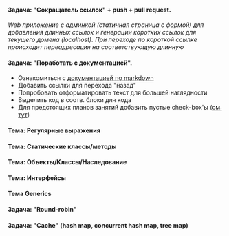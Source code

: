 #### Задача: "Сокращатель ссылок" + push + pull request.

_Web приложение с админкой (статичная страница с формой) для добавления длинных ссылок 
и генерации коротких ссылок для текущего домена (localhost).
При переходе по короткой ссылке происходит переадресация на соответствующую длинную_
  
#### Задача: "Поработать с документацией". 

- Ознакомиться с [документацией по markdown](https://guides.github.com/features/mastering-markdown/)
- Добавить ссылки для перехода "назад"
- Попробовать отформатировать текст для большей наглядности
- Выделить код в соотв. блоки для кода
- Для предстоящих планов занятий добавить пустые check-box'ы ([см. тут](block1/Lesson_plan_1.md))

#### Тема: Регулярные выражения

#### Тема: Статические классы/методы

#### Тема: Объекты/Классы/Наследование

#### Тема: Интерфейсы

#### Тема Generics

#### Задача: "Round-robin"

#### Задача: "Cache" (hash map, concurrent hash map, tree map)

